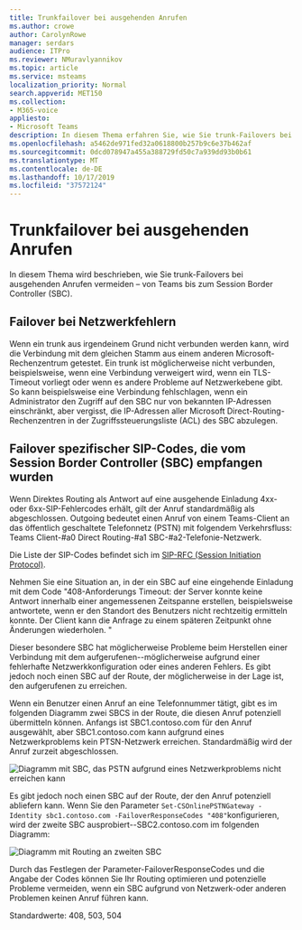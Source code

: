```yaml
---
title: Trunkfailover bei ausgehenden Anrufen
ms.author: crowe
author: CarolynRowe
manager: serdars
audience: ITPro
ms.reviewer: NMuravlyannikov
ms.topic: article
ms.service: msteams
localization_priority: Normal
search.appverid: MET150
ms.collection:
- M365-voice
appliesto:
- Microsoft Teams
description: In diesem Thema erfahren Sie, wie Sie trunk-Failovers bei ausgehenden Anrufen von Teams an den Session Border Controller (SBC) behandeln.
ms.openlocfilehash: a5462de971fed32a0618800b257b9c6e37b462af
ms.sourcegitcommit: 0dcd078947a455a388729fd50c7a939dd93b0b61
ms.translationtype: MT
ms.contentlocale: de-DE
ms.lasthandoff: 10/17/2019
ms.locfileid: "37572124"
---
```

# <a name="trunk-failover-on-outbound-calls"></a>Trunkfailover bei ausgehenden Anrufen

In diesem Thema wird beschrieben, wie Sie trunk-Failovers bei ausgehenden Anrufen vermeiden – von Teams bis zum Session Border Controller (SBC).

## <a name="failover-on-network-errors"></a>Failover bei Netzwerkfehlern

Wenn ein trunk aus irgendeinem Grund nicht verbunden werden kann, wird die Verbindung mit dem gleichen Stamm aus einem anderen Microsoft-Rechenzentrum getestet. Ein trunk ist möglicherweise nicht verbunden, beispielsweise, wenn eine Verbindung verweigert wird, wenn ein TLS-Timeout vorliegt oder wenn es andere Probleme auf Netzwerkebene gibt.
So kann beispielsweise eine Verbindung fehlschlagen, wenn ein Administrator den Zugriff auf den SBC nur von bekannten IP-Adressen einschränkt, aber vergisst, die IP-Adressen aller Microsoft Direct-Routing-Rechenzentren in der Zugriffssteuerungsliste (ACL) des SBC abzulegen. 

## <a name="failover-of-specific-sip-codes-received-from-the-session-border-controller-sbc"></a>Failover spezifischer SIP-Codes, die vom Session Border Controller (SBC) empfangen wurden

Wenn Direktes Routing als Antwort auf eine ausgehende Einladung 4xx-oder 6xx-SIP-Fehlercodes erhält, gilt der Anruf standardmäßig als abgeschlossen. Outgoing bedeutet einen Anruf von einem Teams-Client an das öffentlich geschaltete Telefonnetz (PSTN) mit folgendem Verkehrsfluss: Teams Client-#a0 Direct Routing-#a1 SBC-#a2-Telefonie-Netzwerk.

Die Liste der SIP-Codes befindet sich im [SIP-RFC (Session Initiation Protocol)](https://tools.ietf.org/html/rfc3261).

Nehmen Sie eine Situation an, in der ein SBC auf eine eingehende Einladung mit dem Code "408-Anforderungs Timeout: der Server konnte keine Antwort innerhalb einer angemessenen Zeitspanne erstellen, beispielsweise antwortete, wenn er den Standort des Benutzers nicht rechtzeitig ermitteln konnte. Der Client kann die Anfrage zu einem späteren Zeitpunkt ohne Änderungen wiederholen. "

Dieser besondere SBC hat möglicherweise Probleme beim Herstellen einer Verbindung mit dem aufgerufenen--möglicherweise aufgrund einer fehlerhafte Netzwerkkonfiguration oder eines anderen Fehlers. Es gibt jedoch noch einen SBC auf der Route, der möglicherweise in der Lage ist, den aufgerufenen zu erreichen.

Wenn ein Benutzer einen Anruf an eine Telefonnummer tätigt, gibt es im folgenden Diagramm zwei SBCS in der Route, die diesen Anruf potenziell übermitteln können. Anfangs ist SBC1.contoso.com für den Anruf ausgewählt, aber SBC1.contoso.com kann aufgrund eines Netzwerkproblems kein PTSN-Netzwerk erreichen.
Standardmäßig wird der Anruf zurzeit abgeschlossen. 
 
![Diagramm mit SBC, das PSTN aufgrund eines Netzwerkproblems nicht erreichen kann](media/direct-routing-failover-response-codes1.png)

Es gibt jedoch noch einen SBC auf der Route, der den Anruf potenziell abliefern kann.
Wenn Sie den Parameter `Set-CSOnlinePSTNGateway -Identity sbc1.contoso.com -FailoverResponseCodes "408"`konfigurieren, wird der zweite SBC ausprobiert--SBC2.contoso.com im folgenden Diagramm:

![Diagramm mit Routing an zweiten SBC](media/direct-routing-failover-response-codes2.png)

Durch das Festlegen der Parameter-FailoverResponseCodes und die Angabe der Codes können Sie Ihr Routing optimieren und potenzielle Probleme vermeiden, wenn ein SBC aufgrund von Netzwerk-oder anderen Problemen keinen Anruf führen kann.

Standardwerte: 408, 503, 504

